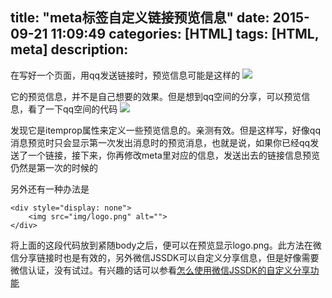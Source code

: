 title: "meta标签自定义链接预览信息"
date: 2015-09-21 11:09:49
categories: [HTML]
tags: [HTML, meta]
description: 
---
<!--more-->
在写好一个页面，用qq发送链接时，预览信息可能是这样的
![](http://i.imgur.com/ELnEf9P.png)

它的预览信息，并不是自己想要的效果。但是想到qq空间的分享，可以预览信息，看了一下qq空间的代码
![](http://i.imgur.com/W6WS03b.png)

发现它是itemprop属性来定义一些预览信息的。亲测有效。但是这样写，好像qq消息预览时只会显示第一次发出消息时的预览消息，也就是说，如果你已经qq发送了一个链接，接下来，你再修改meta里对应的信息，发送出去的链接信息预览仍然是第一次的时候的

另外还有一种办法是
```
<div style="display: none">
    <img src="img/logo.png" alt="">
</div>
```
将上面的这段代码放到紧随body之后，便可以在预览显示logo.png。此方法在微信分享链接时也是有效的，另外微信JSSDK可以自定义分享信息，但是好像需要微信认证，没有试过。有兴趣的话可以参看[怎么使用微信JSSDK的自定义分享功能](http://www.huceo.com/post/414.html)